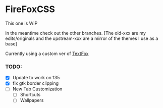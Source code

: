 # FireFoxCSS

This one is WIP

In the meantime check out the other branches.
[The old-xxx are my edits/originals and the upstream-xxx are a mirror of the themes I use as a base]

Currently using a custom ver of [TextFox](https://github.com/adriankarlen/textfox)

### TODO:

- [x] Update to work on 135
- [x] fix gtk border clipping
- [ ] New Tab Customization
  - [ ] Shortcuts
  - [ ] Wallpapers
